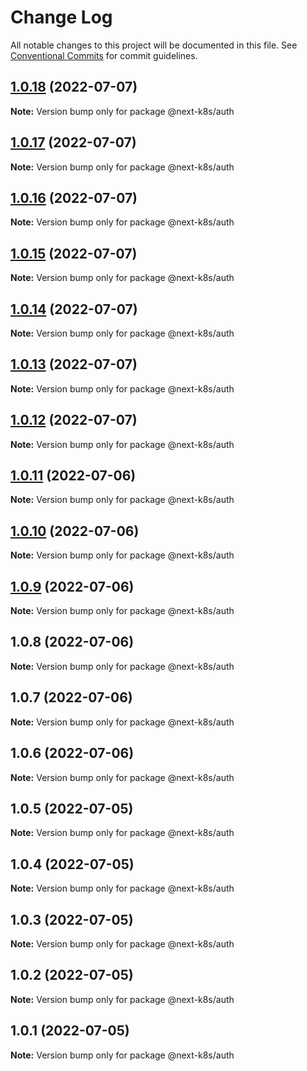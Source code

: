 # Change Log

All notable changes to this project will be documented in this file.
See [Conventional Commits](https://conventionalcommits.org) for commit guidelines.

## [1.0.18](https://github.com/mathiscode/next-k8s-boilerplate/compare/@next-k8s/auth@1.0.17...@next-k8s/auth@1.0.18) (2022-07-07)

**Note:** Version bump only for package @next-k8s/auth





## [1.0.17](https://github.com/mathiscode/next-k8s-boilerplate/compare/@next-k8s/auth@1.0.16...@next-k8s/auth@1.0.17) (2022-07-07)

**Note:** Version bump only for package @next-k8s/auth





## [1.0.16](https://github.com/mathiscode/next-k8s-boilerplate/compare/@next-k8s/auth@1.0.15...@next-k8s/auth@1.0.16) (2022-07-07)

**Note:** Version bump only for package @next-k8s/auth





## [1.0.15](https://github.com/mathiscode/next-k8s-boilerplate/compare/@next-k8s/auth@1.0.14...@next-k8s/auth@1.0.15) (2022-07-07)

**Note:** Version bump only for package @next-k8s/auth





## [1.0.14](https://github.com/mathiscode/next-k8s-boilerplate/compare/@next-k8s/auth@1.0.13...@next-k8s/auth@1.0.14) (2022-07-07)

**Note:** Version bump only for package @next-k8s/auth





## [1.0.13](https://github.com/mathiscode/next-k8s-boilerplate/compare/@next-k8s/auth@1.0.12...@next-k8s/auth@1.0.13) (2022-07-07)

**Note:** Version bump only for package @next-k8s/auth





## [1.0.12](https://github.com/mathiscode/next-k8s-boilerplate/compare/@next-k8s/auth@1.0.11...@next-k8s/auth@1.0.12) (2022-07-07)

**Note:** Version bump only for package @next-k8s/auth





## [1.0.11](https://github.com/mathiscode/next-k8s-boilerplate/compare/@next-k8s/auth@1.0.10...@next-k8s/auth@1.0.11) (2022-07-06)

**Note:** Version bump only for package @next-k8s/auth





## [1.0.10](https://github.com/mathiscode/next-k8s-boilerplate/compare/@next-k8s/auth@1.0.9...@next-k8s/auth@1.0.10) (2022-07-06)

**Note:** Version bump only for package @next-k8s/auth





## [1.0.9](https://github.com/mathiscode/next-k8s-boilerplate/compare/@next-k8s/auth@1.0.8...@next-k8s/auth@1.0.9) (2022-07-06)

**Note:** Version bump only for package @next-k8s/auth





## 1.0.8 (2022-07-06)

**Note:** Version bump only for package @next-k8s/auth





## 1.0.7 (2022-07-06)

**Note:** Version bump only for package @next-k8s/auth





## 1.0.6 (2022-07-06)

**Note:** Version bump only for package @next-k8s/auth





## 1.0.5 (2022-07-05)

**Note:** Version bump only for package @next-k8s/auth





## 1.0.4 (2022-07-05)

**Note:** Version bump only for package @next-k8s/auth





## 1.0.3 (2022-07-05)

**Note:** Version bump only for package @next-k8s/auth





## 1.0.2 (2022-07-05)

**Note:** Version bump only for package @next-k8s/auth





## 1.0.1 (2022-07-05)

**Note:** Version bump only for package @next-k8s/auth
